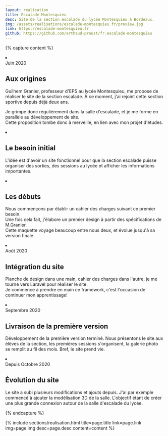 ```yaml
---
layout: realisation
title: Escalade Montesquieu
desc: Site de la section escalade du lycée Montesquieu à Bordeaux.
img: /assets/realisations/escalade-montesquieu.fr/preview.jpg
link: https://escalade-montesquieu.fr
github: https://github.com/arthaud-proust/fr.escalade-montesquieu
---
```


{% capture content %}
<li class="swiper-slide" data-cover="/assets/realisations/escalade-montesquieu.fr/preview.jpg">
    <div class="intro-card">
        <span>Juin 2020</span>
        <h2>Aux origines</h2>
        <p>
            Guilhem Granier, professeur d'EPS au lycée Montesquieu, me propose de réaliser le site de la section escalade. 
            À ce moment, j'ai rejoint cette section sportive depuis déjà deux ans.
        </p>
        <p class="pt">
            Je grimpe donc régulièrement dans la salle d'escalade, et je me forme en parallèle au développement de site.<br />
            Cette proposition tombe donc à merveille, en lien avec mon projet d'études.
        </p>
    </div>
</li>
<li class="swiper-slide" data-cover="/assets/realisations/escalade-montesquieu.fr/preview.jpg">
    <div class="intro-card">
        <h2>Le besoin initial</h2>
        <p>
            L'idée est d'avoir un site fonctionnel pour que la section escalade puisse organiser des sorties, des sessions au lycée et afficher les informations importantes.
        </p>
    </div>
</li>
<li class="swiper-slide" data-cover="/assets/realisations/escalade-montesquieu.fr/preview.jpg">
    <div class="intro-card">
        <h2>Les débuts</h2>
        <p>
            Nous commençons par établir un cahier des charges suivant ce premier besoin. <br/>
            Une fois cela fait, j'élabore un premier design à partir des spécifications de M.Granier.<br/>
            Cette maquette voyage beaucoup entre nous deux, et évolue jusqu'à sa version finale.
        </p>
    </div>
</li>
<li class="swiper-slide" data-cover="/assets/realisations/escalade-montesquieu.fr/preview.jpg">
    <div class="intro-card">
        <span>Août 2020</span>
        <h2>Intégration du site</h2>
        <p>
            Planche de design dans une main, cahier des charges dans l'autre, je me tourne vers Laravel pour réaliser le site.<br/>
            Je commence à prendre en main ce framework, c'est l'occasion de continuer mon apprentissage!
        </p>
    </div>
</li>
<li class="swiper-slide" data-cover="/assets/realisations/escalade-montesquieu.fr/login.jpg">
    <div class="intro-card">
        <span>Septembre 2020</span>
        <h2>Livraison de la première version</h2>
        <p>
            Développement de la première version terminé. Nous présentons le site aux élèves de la section, les premières sessions s'organisent, la galerie photo se remplit au fil des mois. Bref, le site prend vie.
        </p>
    </div>
</li>
<li class="swiper-slide" data-cover="/assets/realisations/escalade-montesquieu.fr/salle3d.jpg">
    <div class="intro-card">
        <span>Depuis Octobre 2020</span>
        <h2>Évolution du site</h2>
        <p>
            Le site a subi plusieurs modifications et ajouts depuis. J'ai par exemple commencé à ajouter la modélisation 3D de la salle.
            L'objectif étant de créer une plus grande connexion autour de la salle d'escalade du lycée.
        </p>
    </div>
</li>
{% endcapture %}

{% 
    include sections/realisation.html
    title=page.title
    link=page.link
    img=page.img
    desc=page.desc
    content=content
%}
